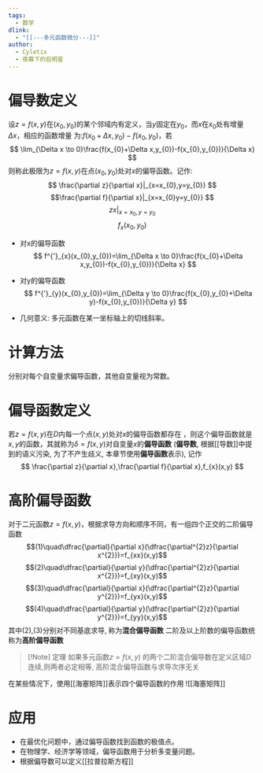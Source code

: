 ```yaml
---
tags:
  - 数学
dlink:
  - "[[---多元函数微分---]]"
author:
  - Cyletix
  - 夜幕下的启明星
---
```

# 偏导数定义
 设$z=f(x,y)$在$(x_{0},y_{0})$的某个邻域内有定义，当$y$固定在$y_{0}$，而$x$在$x_{0}$处有增量$\Delta x$，相应的函数增量 为:$f(x_{0}+\Delta x,y_{0})-f(x_{0},y_{0})$，若
$$
\lim_{\Delta x \to 0}\frac{f(x_{0}+\Delta x,y_{0})-f(x_{0},y_{0})}{\Delta x}
$$
则称此极限为$z =f(x,y)$在点$(x_{0},y_{0})$处对$x$的偏导函数。记作: 
$$
\frac{\partial z}{\partial x}|_{x=x_{0},y=y_{0}}
$$
$$\frac{\partial f}{\partial x}|_{x=x_{0}y=y_{0}} $$
$$z x|_{x=x_{0},y=y_{0}}$$
$$f_{x}(x_{0},y_{0})$$
- 对x的偏导函数
$$
f^{'}_{x}(x_{0},y_{0})=\lim_{\Delta x \to 0}\frac{f(x_{0}+\Delta x,y_{0})-f(x_{0},y_{0})}{\Delta x}
$$
- 对y的偏导函数
$$
f^{'}_{y}(x_{0},y_{0})=\lim_{\Delta y \to 0}\frac{f(x_{0},y_{0}+\Delta y)-f(x_{0},y_{0})}{\Delta y}
$$

- 几何意义: 多元函数在某一坐标轴上的切线斜率。

# 计算方法
分别对每个自变量求偏导函数，其他自变量视为常数。
# 偏导函数定义
若$z=f(x,y)$在$D$内每一个点$(x,y)$处对$x$的偏导函数都存在 ，则这个偏导函数就是$x,y$的函数，其就称为$\delta=f(x,y)$对自变量$x$的**偏导函数** (**偏导数**, 根据[[导数]]中提到的语义污染, 为了不产生歧义, 本章节使用**偏导函数**表示), 记作
$$
\frac{\partial z}{\partial x},\frac{\partial f}{\partial x},f_{x}(x,y)
$$

# 高阶偏导函数
对于二元函数$z=f(x,y)$，根据求导方向和顺序不同，有一组四个正交的二阶偏导函数
$$(1)\quad\dfrac{\partial}{\partial x}(\dfrac{\partial^{2}z}{\partial x^{2}})=f_{xx}(x,y)$$
$$(2)\quad\dfrac{\partial}{\partial y}(\dfrac{\partial^{2}z}{\partial x^{2}})=f_{xy}(x,y)$$
$$(3)\quad\dfrac{\partial}{\partial x}(\dfrac{\partial^{2}z}{\partial y^{2}})=f_{yx}(x,y)$$
$$(4)\quad\dfrac{\partial}{\partial y}(\dfrac{\partial^{2}z}{\partial y^{2}})=f_{yy}(x,y)$$
其中(2),(3)分别对不同基底求导, 称为**混合偏导函数**
二阶及以上阶数的偏导函数统称为**高阶偏导函数**

>[!Note] 定理
>如果多元函数$z=f(x,y)$ 的两个二阶混合偏导数在定义区域$D$连续,则两者必定相等, 高阶混合偏导函数与求导次序无关

在某些情况下，使用[[海塞矩阵]]表示四个偏导函数的作用
![[海塞矩阵]]

# 应用
- 在最优化问题中，通过偏导函数找到函数的极值点。
- 在物理学、经济学等领域，偏导函数用于分析多变量问题。
- 根据偏导数可以定义[[拉普拉斯方程]]

